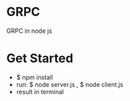 # GRPC
GRPC in node js

# Get Started
- $ npm install
- run: $ node server.js , $ node client.js
- result in terminal
